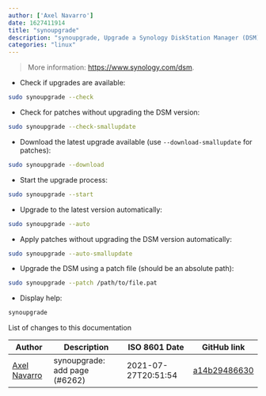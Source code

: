 ```yaml
---
author: ['Axel Navarro']
date: 1627411914
title: "synoupgrade"
description: "synoupgrade, Upgrade a Synology DiskStation Manager (DSM) from the command-line."
categories: "linux"
---
```

> More information: <https://www.synology.com/dsm>.

- Check if upgrades are available:

```bash
sudo synoupgrade --check
```

- Check for patches without upgrading the DSM version:

```bash
sudo synoupgrade --check-smallupdate
```

- Download the latest upgrade available (use `--download-smallupdate` for patches):

```bash
sudo synoupgrade --download
```

- Start the upgrade process:

```bash
sudo synoupgrade --start
```

- Upgrade to the latest version automatically:

```bash
sudo synoupgrade --auto
```

- Apply patches without upgrading the DSM version automatically:

```bash
sudo synoupgrade --auto-smallupdate
```

- Upgrade the DSM using a patch file (should be an absolute path):

```bash
sudo synoupgrade --patch /path/to/file.pat
```

- Display help:

```bash
synoupgrade
```
List of changes to this documentation


Author | Description | ISO 8601 Date | GitHub link
------|-----|-----|-----
[Axel Navarro](mailto:navarroaxel@gmail.com) | synoupgrade: add page (#6262) | 2021-07-27T20:51:54 | [a14b29486630](https://github.com/tldr-pages/tldr/commit/a14b294866304ed89d76f30475b6a28b87d6a727)

